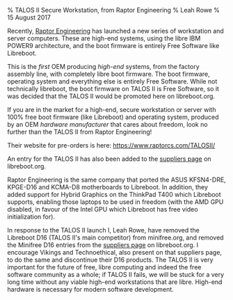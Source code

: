 % TALOS II Secure Workstation, from Raptor Engineering
% Leah Rowe
% 15 August 2017

Recently, [Raptor Engineering](https://www.raptorcs.com/TALOSII/) has launched
a new series of workstation and server computers. These are high-end systems,
using the libre IBM POWER9 architecture, and the boot firmware is entirely
Free Software like Libreboot.

This is the *first* OEM producing *high-end* systems, from the factory assembly
line, with completely libre boot firmware. The boot firmware, operating system
and everything else is entirely Free Software. While not technically libreboot,
the boot firmware on TALOS II is Free Software, so it was decided that the
TALOS II would be promoted here on libreboot.org.

If you are in the market for a high-end, secure workstation or server with
100% free boot firmware (like Libreboot) and operating system, produced by
an OEM *hardware manufacturer* that cares about freedom, look no further than
the TALOS II from Raptor Engineering!

Their website for pre-orders is here:
<https://www.raptorcs.com/TALOSII/>

An entry for the TALOS II has also been added to the
[suppliers page](../suppliers.md) on libreboot.org.

Raptor Engineering is the same company that ported the ASUS KFSN4-DRE,
KPGE-D16 and KCMA-D8 motherboards to Libreboot. In addition, they added support
for Hybrid Graphics on the ThinkPad T400 which Libreboot supports, enabling
those laptops to be used in freedom (with the AMD GPU disabled, in favour of
the Intel GPU which Libreboot has free video initialization for).

In response to the TALOS II launch I, Leah Rowe, have removed the Libreboot D16
(TALOS II's main competitor) from minifree.org, and removed the Minifree D16
entries from the [suppliers page](../suppliers.md) on libreboot.org.
I encourage Vikings and Technoethical, also present on that suppliers page, to
do the same and discontinue their D16 products. The TALOS II is very important
for the future of free, libre computing and indeed the free software community
as a whole; if TALOS II fails, we will be stuck for a very long time without
any viable high-end workstations that are libre. High-end hardware is necessary
for modern software development.
